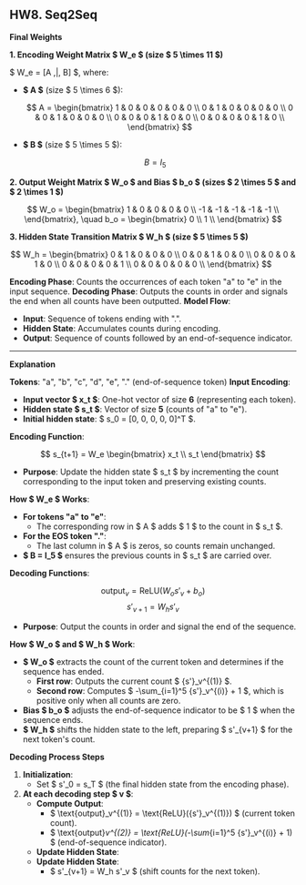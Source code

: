 ## HW8. Seq2Seq

**Final Weights**

**1. Encoding Weight Matrix $ W_e $ (size $ 5 \times 11 $)**

$ W_e = [A \,|\, B] $, where:

- **$ A $** (size $ 5 \times 6 $):

  $$
  A = \begin{bmatrix}
  1 & 0 & 0 & 0 & 0 & 0 \\
  0 & 1 & 0 & 0 & 0 & 0 \\
  0 & 0 & 1 & 0 & 0 & 0 \\
  0 & 0 & 0 & 1 & 0 & 0 \\
  0 & 0 & 0 & 0 & 1 & 0 \\
  \end{bmatrix}
  $$

- **$ B $** (size $ 5 \times 5 $):

  $$
  B = I_5 \quad
  $$

**2. Output Weight Matrix $ W_o $ and Bias $ b_o $ (sizes $ 2 \times 5 $ and $ 2 \times 1 $)**

$$
W_o = \begin{bmatrix}
1 & 0 & 0 & 0 & 0 \\
-1 & -1 & -1 & -1 & -1 \\
\end{bmatrix}, \quad
b_o = \begin{bmatrix}
0 \\
1 \\
\end{bmatrix}
$$

**3. Hidden State Transition Matrix $ W_h $ (size $ 5 \times 5 $)**

$$
W_h = \begin{bmatrix}
0 & 1 & 0 & 0 & 0 \\
0 & 0 & 1 & 0 & 0 \\
0 & 0 & 0 & 1 & 0 \\
0 & 0 & 0 & 0 & 1 \\
0 & 0 & 0 & 0 & 0 \\
\end{bmatrix}
$$

**Encoding Phase**: Counts the occurrences of each token "a" to "e" in the input sequence.
**Decoding Phase**: Outputs the counts in order and signals the end when all counts have been outputted.
**Model Flow**:
- **Input**: Sequence of tokens ending with ".".
- **Hidden State**: Accumulates counts during encoding.
- **Output**: Sequence of counts followed by an end-of-sequence indicator.

---

**Explanation**

**Tokens**: "a", "b", "c", "d", "e", "." (end-of-sequence token)
**Input Encoding**:
  - **Input vector $ x_t $**: One-hot vector of size **6** (representing each token).
  - **Hidden state $ s_t $**: Vector of size **5** (counts of "a" to "e").
  - **Initial hidden state**: $ s_0 = [0, 0, 0, 0, 0]^T $.

**Encoding Function**:

$$
s_{t+1} = W_e \begin{bmatrix} x_t \\ s_t \end{bmatrix}
$$

- **Purpose**: Update the hidden state $ s_t $ by incrementing the count corresponding to the input token and preserving existing counts.

**How $ W_e $ Works**:

- **For tokens "a" to "e"**:
  - The corresponding row in $ A $ adds $ 1 $ to the count in $ s_t $.
- **For the EOS token "."**:
  - The last column in $ A $ is zeros, so counts remain unchanged.
- **$ B = I_5 $** ensures the previous counts in $ s_t $ are carried over.

**Decoding Functions**:

$$
\text{output}_v = \text{ReLU}(W_o s'_v + b_o)
$$
$$
s'_{v+1} = W_h s'_v
$$

- **Purpose**: Output the counts in order and signal the end of the sequence.

**How $ W_o $ and $ W_h $ Work**:

- **$ W_o $** extracts the count of the current token and determines if the sequence has ended.
  - **First row**: Outputs the current count $ {s'}_v^{(1)} $.
  - **Second row**: Computes $ -\sum_{i=1}^5 {s'}_v^{(i)} + 1 $, which is positive only when all counts are zero.
- **Bias $ b_o $** adjusts the end-of-sequence indicator to be $ 1 $ when the sequence ends.
- **$ W_h $** shifts the hidden state to the left, preparing $ s'_{v+1} $ for the next token's count.

**Decoding Process Steps**

1. **Initialization**:
   - Set $ s'_0 = s_T $ (the final hidden state from the encoding phase).
2. **At each decoding step $ v $**:
   - **Compute Output**:
     - $ \text{output}_v^{(1)} = \text{ReLU}({s'}_v^{(1)}) $ (current token count).
     - $ \text{output}_v^{(2)} = \text{ReLU}(-\sum_{i=1}^5 {s'}_v^{(i)} + 1) $ (end-of-sequence indicator).
   - **Update Hidden State**:
   - **Update Hidden State**:
     - $ s'_{v+1} = W_h s'_v $ (shift counts for the next token).
